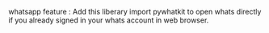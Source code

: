whatsapp feature : Add this liberary  import pywhatkit to open whats directly if you already signed in your whats account in web browser.

